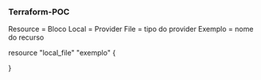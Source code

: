### Terraform-POC

Resource = Bloco
Local = Provider
File = tipo do provider 
Exemplo = nome do recurso


resource "local_file" "exemplo" {
    
}